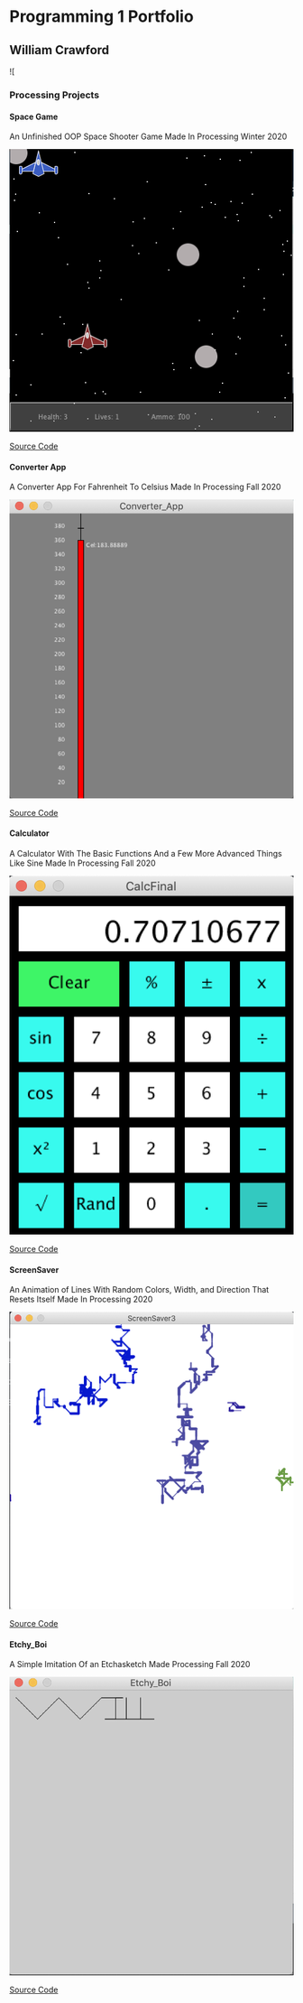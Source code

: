 # Programming 1 Portfolio 

## William Crawford 

![

### Processing Projects


#### Space Game

An Unfinished OOP Space Shooter Game Made In Processing Winter 2020

![Space Game Image](https://github.com/9701836/programmingB4/blob/gh-pages/images/Space%20Game.png?raw=true)

[Source Code](https://github.com/9701836/programmingB4/tree/gh-pages/src/Space_boi "Source Code")

#### Converter App

A Converter App For Fahrenheit To Celsius Made In Processing Fall 2020

![Converter App Image](https://github.com/9701836/programmingB4/blob/gh-pages/images/Converter%20App.png?raw=true)

[Source Code](https://github.com/9701836/programmingB4/tree/gh-pages/src/Converter%20App)

#### Calculator

A Calculator With The Basic Functions And a Few More Advanced Things Like Sine Made In Processing Fall 2020

![Calculator Image](https://github.com/9701836/programmingB4/blob/gh-pages/images/Calculator.png?raw=true)

[Source Code](https://github.com/9701836/programmingB4/tree/gh-pages/src/Calculator)

#### ScreenSaver

An Animation of Lines With Random Colors, Width, and Direction That Resets Itself Made In Processing 2020

![ScreenSaver Image](https://github.com/9701836/programmingB4/blob/gh-pages/images/ScreenSaver.png?raw=true)

[Source Code](https://github.com/9701836/programmingB4/tree/gh-pages/src/ScreenSaver)

#### Etchy_Boi

A Simple Imitation Of an Etchasketch Made Processing Fall 2020

![Etchy_Boi Image](https://github.com/9701836/programmingB4/blob/gh-pages/images/Etchy_Boi.png?raw=true)

[Source Code](https://github.com/9701836/programmingB4/tree/gh-pages/src/Etchy_Boi)


